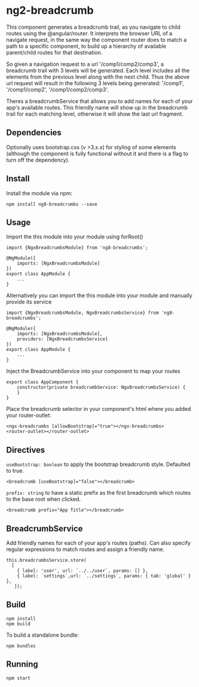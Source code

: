 # ng2-breadcrumb
This component generates a breadcrumb trail, as you navigate to child routes using the @angular/router. It interprets the browser URL of a navigate request, 
in the same way the component router does to match a path to a specific component, to build up a hierarchy of available parent/child routes for that destination.

So given a navigation request to a url '/comp1/comp2/comp3', a breadcrumb trail with 3 levels will be generated. Each level includes all the elements from the previous 
level along with the next child. Thus the above url request will result in the following 3 levels being generated: '/comp1', '/comp1/comp2', '/comp1/comp2/comp3'.

Theres a breadcrumbService that allows you to add  names for each of your app's available routes. This friendly name will show up in the breadcrumb trail 
for each matching level, otherwise it will show the last url fragment.

## Dependencies
Optionally uses bootstrap.css (v >3.x.x) for styling of some elements (although the component is fully functional without it and there is a flag to turn off the dependency).

## Install
Install the module via npm:

    npm install ng8-breadcrumbs --save

## Usage
Import the this module into your module using forRoot()

    import {NgxBreadcrumbsModule} from 'ng8-breadcrumbs';

	@NgModule({
        imports: [NgxBreadcrumbsModule]
    })
    export class AppModule {
        ...
    }

Alternatively you can import the this module into your module and manually provide its service

	import {NgxBreadcrumbsModule, NgxBreadcrumbsService} from 'ng8-breadcrumbs';

	@NgModule({
        imports: [NgxBreadcrumbsModule],
        providers: [NgxBreadcrumbsService]
    })
    export class AppModule {
        ...
    }
	
Inject the BreadcrumbService into your component to map your routes

    export class AppComponent {
        constructor(private breadcrumbService: NgxBreadcrumbsService) {
        }
    }

Place the breadcrumb selector in your component's html where you added your router-outlet:

	<ngx-breadcrumbs [allowBootstrap]="true"></ngx-breadcrumbs>
	<router-outlet></router-outlet>
	
## Directives
`useBootstrap: boolean` to apply the bootstrap breadcrumb style. Defaulted to true.

	<breadcrumb [useBootstrap]="false"></breadcrumb>
	
`prefix: string` to have a static prefix as the first breadcrumb which routes to the base root when clicked.

	<breadcrumb prefix="App Title"></breadcrumb>
    
## BreadcrumbService
Add friendly names for each of your app's routes (paths). Can also specify regular expressions to match routes and assign a friendly name.

    this.breadcrumbsService.store(
      [
        { label: 'user', url: `../../user`, params: [] },
        { label: `settings`,url: `../settings`, params: { tab: 'global' } },
       ]);

## Build

    npm install
    npm build

To build a standalone bundle:

    npm bundles

## Running

    npm start
